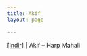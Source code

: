 ```yaml
---
title: Akif
layout: page

---
```

<a href="https://cloud.mail.ru/public/6834f1139b5b/Akif%20-%20Harp%20Mahali%20%28of%20Sorunlu%20Bolge%29" target="_blank">[indir]</a>   |   Akif &#8211; Harp Mahali